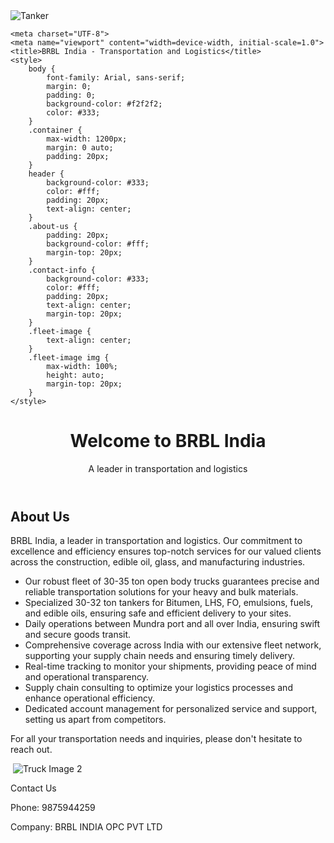 <!DOCTYPE html>
<html lang="en">
<head>
<img src="C:\Users\piyush sharma\Documents\image.html.jpg" alt="Tanker">

    <meta charset="UTF-8">
    <meta name="viewport" content="width=device-width, initial-scale=1.0">
    <title>BRBL India - Transportation and Logistics</title>
    <style>
        body {
            font-family: Arial, sans-serif;
            margin: 0;
            padding: 0;
            background-color: #f2f2f2;
            color: #333;
        }
        .container {
            max-width: 1200px;
            margin: 0 auto;
            padding: 20px;
        }
        header {
            background-color: #333;
            color: #fff;
            padding: 20px;
            text-align: center;
        }
        .about-us {
            padding: 20px;
            background-color: #fff;
            margin-top: 20px;
        }
        .contact-info {
            background-color: #333;
            color: #fff;
            padding: 20px;
            text-align: center;
            margin-top: 20px;
        }
        .fleet-image {
            text-align: center;
        }
        .fleet-image img {
            max-width: 100%;
            height: auto;
            margin-top: 20px;
        }
    </style>
</head>
<body>
    <header>
        <h1>Welcome to BRBL India</h1>
        <p>A leader in transportation and logistics</p>
    </header>
    <div class="container">
        <div class="about-us">
            <h2>About Us</h2>
            <p>BRBL India, a leader in transportation and logistics. Our commitment to excellence and efficiency ensures top-notch services for our valued clients across the construction, edible oil, glass, and manufacturing industries.</p>
            <ul>
                <li>Our robust fleet of 30-35 ton open body trucks guarantees precise and reliable transportation solutions for your heavy and bulk materials.</li>
                <li>Specialized 30-32 ton tankers for Bitumen, LHS, FO, emulsions, fuels, and edible oils, ensuring safe and efficient delivery to your sites.</li>
                <li>Daily operations between Mundra port and all over India, ensuring swift and secure goods transit.</li>
                <li>Comprehensive coverage across India with our extensive fleet network, supporting your supply chain needs and ensuring timely delivery.</li>
                <li>Real-time tracking to monitor your shipments, providing peace of mind and operational transparency.</li>
                <li>Supply chain consulting to optimize your logistics processes and enhance operational efficiency.</li>
                <li>Dedicated account management for personalized service and support, setting us apart from competitors.</li>
            </ul>
            <p>For all your transportation needs and inquiries, please don't hesitate to reach out.</p>
        </div>
        <div class="fleet-image">
            <img src="C:\Users\piyush sharma\Documents\whatsapp-image-2022-12-13-at-10-36-22-250x250.jpg" alt=""C:\Users\piyush sharma\Documents\brbl.webp"">
            <img src="truck2.jpg" alt="Truck Image 2">
        </div>
    </div>
    <div class="contact-info">
        <p>Contact Us</p>
        <p>Phone: 9875944259</p>
        <p>Company: BRBL INDIA OPC PVT LTD</p>
    </div>
</body>
</html>
